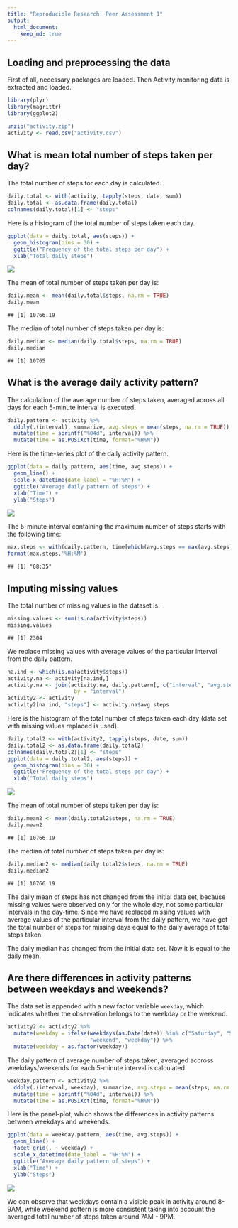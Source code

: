 ```yaml
---
title: "Reproducible Research: Peer Assessment 1"
output: 
  html_document:
    keep_md: true
---
```



## Loading and preprocessing the data

First of all, necessary packages are loaded. Then Activity monitoring data is extracted and loaded.

```r
library(plyr)
library(magrittr)
library(ggplot2)

unzip("activity.zip")
activity <- read.csv("activity.csv")
```


## What is mean total number of steps taken per day?

The total number of steps for each day is calculated.

```r
daily.total <- with(activity, tapply(steps, date, sum))
daily.total <- as.data.frame(daily.total)
colnames(daily.total)[1] <- "steps"
```

Here is a histogram of the total number of steps taken each day.

```r
ggplot(data = daily.total, aes(steps)) +
  geom_histogram(bins = 30) +
  ggtitle("Frequency of the total steps per day") +
  xlab("Total daily steps")
```

![](PA1_template_files/figure-html/unnamed-chunk-3-1.png)<!-- -->

The mean of total number of steps taken per day is:

```r
daily.mean <- mean(daily.total$steps, na.rm = TRUE)
daily.mean
```

```
## [1] 10766.19
```

The median of total number of steps taken per day is:

```r
daily.median <- median(daily.total$steps, na.rm = TRUE)
daily.median
```

```
## [1] 10765
```



## What is the average daily activity pattern?

The calculation of the average number of steps taken, averaged across all days for each 5-minute interval is executed.

```r
daily.pattern <- activity %>%
  ddply(.(interval), summarize, avg.steps = mean(steps, na.rm = TRUE)) %>%
  mutate(time = sprintf("%04d", interval)) %>%
  mutate(time = as.POSIXct(time, format="%H%M"))
```

Here is the time-series plot of the daily activity pattern.

```r
ggplot(data = daily.pattern, aes(time, avg.steps)) +
  geom_line() +
  scale_x_datetime(date_label = "%H:%M") +
  ggtitle("Average daily pattern of steps") +
  xlab("Time") +
  ylab("Steps")
```

![](PA1_template_files/figure-html/unnamed-chunk-7-1.png)<!-- -->

The 5-minute interval containing the maximum number of steps starts with the following time:

```r
max.steps <- with(daily.pattern, time[which(avg.steps == max(avg.steps))])
format(max.steps,'%H:%M')
```

```
## [1] "08:35"
```


## Imputing missing values

The total number of missing values in the dataset is:

```r
missing.values <- sum(is.na(activity$steps))
missing.values
```

```
## [1] 2304
```

We replace missing values with average values of the particular interval from the daily pattern.

```r
na.ind <- which(is.na(activity$steps))
activity.na <- activity[na.ind,]
activity.na <- join(activity.na, daily.pattern[, c("interval", "avg.steps")],
                     by = "interval")
activity2 <- activity
activity2[na.ind, "steps"] <- activity.na$avg.steps
```

Here is the histogram of the total number of steps taken each day (data set with missing values replaced is used).

```r
daily.total2 <- with(activity2, tapply(steps, date, sum))
daily.total2 <- as.data.frame(daily.total2)
colnames(daily.total2)[1] <- "steps"
ggplot(data = daily.total2, aes(steps)) +
  geom_histogram(bins = 30) +
  ggtitle("Frequency of the total steps per day") +
  xlab("Total daily steps")
```

![](PA1_template_files/figure-html/unnamed-chunk-11-1.png)<!-- -->

The mean of total number of steps taken per day is:

```r
daily.mean2 <- mean(daily.total2$steps, na.rm = TRUE)
daily.mean2
```

```
## [1] 10766.19
```

The median of total number of steps taken per day is:

```r
daily.median2 <- median(daily.total2$steps, na.rm = TRUE)
daily.median2
```

```
## [1] 10766.19
```

The daily mean of steps has not changed from the initial data set, because
missing values were observed only for the whole day, not some particular
intervals in the day-time. Since we have replaced missing values with
average values of the particular interval from the daily pattern, we have got the total number of steps for missing days equal to the daily average of total
steps taken.

The daily median has changed from the initial data set.
Now it is equal to the daily mean.

## Are there differences in activity patterns between weekdays and weekends?

The data set is appended with a new factor variable `weekday`, which indicates
whether the observation belongs to the weekday or the weekend.

```r
activity2 <- activity2 %>%
  mutate(weekday = ifelse(weekdays(as.Date(date)) %in% c("Saturday", "Sunday"),
                          "weekend", "weekday")) %>%
  mutate(weekday = as.factor(weekday))
```

The daily pattern of average number of steps taken, averaged accross weekdays/weekends for each 5-minute interval is calculated.

```r
weekday.pattern <- activity2 %>%
  ddply(.(interval, weekday), summarize, avg.steps = mean(steps, na.rm = TRUE)) %>%
  mutate(time = sprintf("%04d", interval)) %>%
  mutate(time = as.POSIXct(time, format="%H%M"))
```

Here is the panel-plot, which shows the differences in activity patterns between
weekdays and weekends.

```r
ggplot(data = weekday.pattern, aes(time, avg.steps)) +
  geom_line() +
  facet_grid(. ~ weekday) +
  scale_x_datetime(date_label = "%H:%M") +
  ggtitle("Average daily pattern of steps") +
  xlab("Time") +
  ylab("Steps")
```

![](PA1_template_files/figure-html/unnamed-chunk-16-1.png)<!-- -->

We can observe that weekdays contain a visible peak in activity around 8-9AM,
while weekend pattern is more consistent taking into account the averaged total number of steps taken around 7AM - 9PM.

